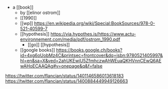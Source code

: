 - a [[book]]
	- by [[elinor ostrom]]
	- [[1990]]
	- [[wp]] https://en.wikipedia.org/wiki/Special:BookSources/978-0-521-40599-7
	- [[hypothesis]] https://via.hypothes.is/https://www.actu-environnement.com/media/pdf/ostrom_1990.pdf
		- [[go]] [[hypothesis]]
	- [[google books]] https://books.google.ch/books?id=4xg6oUobMz4C&printsec=frontcover&dq=isbn:9780521405997&hl=en&sa=X&ved=2ahUKEwiU5ZfmhczwAhWEuaQKHVnnCEwQ6AEwAHoECAAQAg#v=onepage&q&f=false

https://twitter.com/flancian/status/1401146586013618183
https://twitter.com/flancian/status/1400884449949126663
